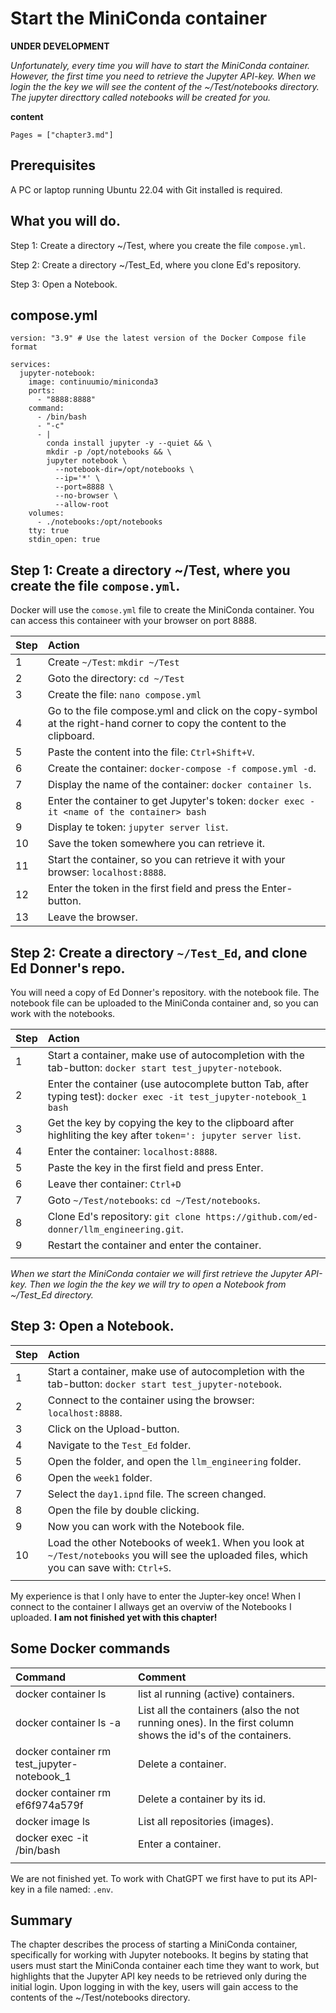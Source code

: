 # Start the MiniConda container

**UNDER DEVELOPMENT**

*Unfortunately, every time you will have to start the MiniConda container. However, the first time you need to retrieve the Jupyter API-key. When we login the the key we will see the content of the ~/Test/notebooks directory. The jupyter directtory called notebooks will be created for you.*

**content**

```@contents
Pages = ["chapter3.md"]
```

## Prerequisites

A PC or laptop running Ubuntu 22.04 with Git installed is required.

## What you will do.

Step 1: Create a directory ~/Test, where you create the file `compose.yml`.

Step 2: Create a directory ~/Test_Ed, where you clone Ed's repository.

Step 3: Open a Notebook.

## compose.yml

```
version: "3.9" # Use the latest version of the Docker Compose file format

services:
  jupyter-notebook:
    image: continuumio/miniconda3
    ports:
      - "8888:8888"
    command: 
      - /bin/bash
      - "-c"
      - |
        conda install jupyter -y --quiet && \
        mkdir -p /opt/notebooks && \
        jupyter notebook \
          --notebook-dir=/opt/notebooks \
          --ip='*' \
          --port=8888 \
          --no-browser \
          --allow-root
    volumes:
      - ./notebooks:/opt/notebooks 
    tty: true
    stdin_open: true
```

## Step 1: Create a directory ~/Test, where you create the file `compose.yml`.

Docker will use the `comose.yml` file to create the MiniConda container. You can access this containeer with your browser on port 8888.

|Step        | Action      |
|:---------- | :---------- |
| 1 | Create `~/Test`: `mkdir ~/Test` |
| 2 | Goto the directory: `cd ~/Test` |
| 3 | Create the file: `nano compose.yml` |
| 4 | Go to the file compose.yml and click on the copy-symbol at the right-hand corner to copy the content to the clipboard. | 
| 5 | Paste the content into the file: `Ctrl+Shift+V`. |
| 6 | Create the container: `docker-compose -f compose.yml -d`. |
| 7 | Display the name of the container: `docker container ls`.
| 8 | Enter the container to get Jupyter's token: `docker exec -it <name of the container> bash` |
| 9 | Display te token: `jupyter server list`. |
| 10 | Save the token somewhere you can retrieve it. |
| 11 | Start the container, so you can retrieve it with your browser: `localhost:8888`. |
| 12 | Enter the token in the first field and press the Enter-button. |
| 13 | Leave the browser. |

## Step 2: Create a directory `~/Test_Ed`, and clone Ed Donner's repo.

You will need a copy of Ed Donner's repository. with the notebook file. The notebook file can be uploaded to the MiniConda container and, so you can work with the notebooks.

|Step        | Action      |
|:---------- | :---------- |
| 1 | Start a container, make use of autocompletion with the tab-button: `docker start test_jupyter-notebook`. |
| 2 | Enter the container (use autocomplete button Tab, after typing test): `docker exec -it test_jupyter-notebook_1 bash` |
| 3 | Get the key by copying the key to the clipboard after highliting the key after `token=': jupyter server list`. |
| 4 | Enter the container: `localhost:8888`. |
| 5 | Paste the key in the first field and press Enter. |
| 6 | Leave ther container: `Ctrl+D` |
| 7 | Goto `~/Test/notebooks`: `cd ~/Test/notebooks`. |
| 8 | Clone Ed's repository: `git clone https://github.com/ed-donner/llm_engineering.git`. |
| 9 | Restart the container and enter the container. |
||


*When we start the MiniConda contaier we will first retrieve the Jupyter API-key. Then we login the the key we will try to open a Notebook from ~/Test_Ed directory.*

## Step 3: Open a Notebook.

|Step        | Action      |
|:---------- | :---------- |
| 1 | Start a container, make use of autocompletion with the tab-button: `docker start test_jupyter-notebook`. |
| 2 | Connect to the container using the browser: `localhost:8888`. |
| 3 | Click on the Upload-button. |
| 4 | Navigate to the `Test_Ed` folder. |
| 5 | Open the folder, and open the `llm_engineering` folder. |
| 6 | Open the `week1` folder. |
| 7 | Select the `day1.ipnd` file. The screen changed. |
| 8 | Open the file by double clicking. |
| 9 | Now you can work with the Notebook file. |
| 10 | Load the other Notebooks of week1. When you look at `~/Test/notebooks` you will see the uploaded files, which you can save with: `Ctrl+S`. |
||

My experience is that I only have to enter the Jupter-key once! When I connect to the container I allways get an overviw of the Notebooks I uploaded. **I am not finished yet with this chapter!**

## Some Docker commands
| Command      | Comment |
| :---------- |  :---------- |
| docker container ls | list al running (active) containers. |
| docker container ls -a | List all the containers (also the not running ones). In the first column shows the id's of the containers. |
| docker container rm test_jupyter-notebook_1 | Delete a container. |
| docker container rm ef6f974a579f | Delete a container by its id. |
| docker image ls | List all repositories (images). |
| docker exec -it <container name or id> /bin/bash | Enter a container. |
||

We are not finished yet. To work with ChatGPT we first have to put its API-key in a file named: `.env`.

## Summary

The chapter describes the process of starting a MiniConda container, specifically for working with Jupyter notebooks. It begins by stating that users must start the MiniConda container each time they want to work, but highlights that the Jupyter API key needs to be retrieved only during the initial login. Upon logging in with the key, users will gain access to the contents of the ~/Test/notebooks directory.